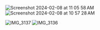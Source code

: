 ![Screenshot 2024-02-08 at 11 05 58 AM](https://github.com/sudo-self/burn-mp3/assets/119916323/af3df777-4e63-4787-bae0-9ac967be6140)
![Screenshot 2024-02-08 at 10 57 28 AM](https://github.com/sudo-self/burn-mp3/assets/119916323/224e36ff-eb37-4fab-97a3-ffc3f5551942)

![IMG_3137](https://github.com/sudo-self/burn-mp3/assets/119916323/d1d3bcf9-7c6c-48ad-8e96-1da35f0aa1a4)
![IMG_3136](https://github.com/sudo-self/burn-mp3/assets/119916323/1e72942f-5f6b-4e43-abb2-9001a19cc083)
